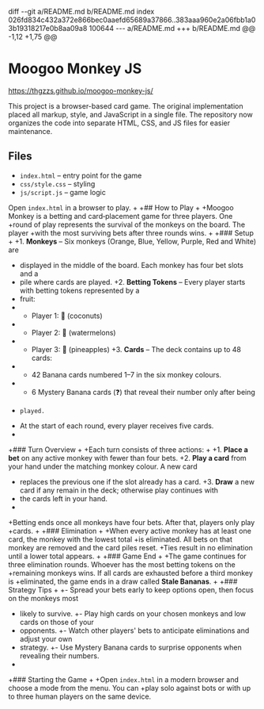 diff --git a/README.md b/README.md
index 026fd834c432a372e866bec0aaefd65689a37866..383aaa960e2a06fbb1a03b19318217e0b8aa09a8 100644
--- a/README.md
+++ b/README.md
@@ -1,12 +1,75 @@
 # Moogoo Monkey JS
 
 https://thgzzs.github.io/moogoo-monkey-js/
 
 This project is a browser-based card game. The original implementation placed all markup, style, and JavaScript in a single file. The repository now organizes the code into separate HTML, CSS, and JS files for easier maintenance.
 
 ## Files
 - `index.html` – entry point for the game
 - `css/style.css` – styling
 - `js/script.js` – game logic
 
 Open `index.html` in a browser to play.
+
+## How to Play
+
+Moogoo Monkey is a betting and card‑placement game for three players. One
+round of play represents the survival of the monkeys on the board. The player
+with the most surviving bets after three rounds wins.
+
+### Setup
+
+1. **Monkeys** – Six monkeys (Orange, Blue, Yellow, Purple, Red and White) are
+   displayed in the middle of the board. Each monkey has four bet slots and a
+   pile where cards are played.
+2. **Betting Tokens** – Every player starts with betting tokens represented by a
+   fruit:
+   - Player&nbsp;1: 🥥 (coconuts)
+   - Player&nbsp;2: 🍉 (watermelons)
+   - Player&nbsp;3: 🍍 (pineapples)
+3. **Cards** – The deck contains up to 48 cards:
+   - 42 Banana cards numbered 1–7 in the six monkey colours.
+   - 6 Mystery Banana cards (❓) that reveal their number only after being
+     played.
+   At the start of each round, every player receives five cards.
+
+### Turn Overview
+
+Each turn consists of three actions:
+
+1. **Place a bet** on any active monkey with fewer than four bets.
+2. **Play a card** from your hand under the matching monkey colour. A new card
+   replaces the previous one if the slot already has a card.
+3. **Draw** a new card if any remain in the deck; otherwise play continues with
+   the cards left in your hand.
+
+Betting ends once all monkeys have four bets. After that, players only play
+cards.
+
+### Elimination
+
+When every active monkey has at least one card, the monkey with the lowest total
+is eliminated. All bets on that monkey are removed and the card piles reset.
+Ties result in no elimination until a lower total appears.
+
+### Game End
+
+The game continues for three elimination rounds. Whoever has the most betting tokens on the
+remaining monkeys wins. If all cards are exhausted before a third monkey is
+eliminated, the game ends in a draw called **Stale Bananas**.
+
+### Strategy Tips
+
+- Spread your bets early to keep options open, then focus on the monkeys most
+  likely to survive.
+- Play high cards on your chosen monkeys and low cards on those of your
+  opponents.
+- Watch other players' bets to anticipate eliminations and adjust your own
+  strategy.
+- Use Mystery Banana cards to surprise opponents when revealing their numbers.
+
+### Starting the Game
+
+Open `index.html` in a modern browser and choose a mode from the menu. You can
+play solo against bots or with up to three human players on the same device.
